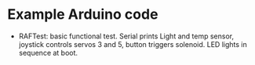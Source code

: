 # Example Arduino code

 * RAFTest: basic functional test. Serial prints Light and temp sensor, joystick controls servos 3 and 5, button triggers solenoid. LED lights in sequence at boot.
